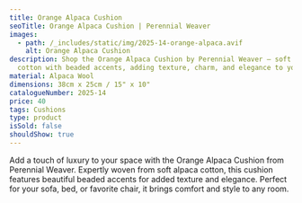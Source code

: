 ```yaml
---
title: Orange Alpaca Cushion
seoTitle: Orange Alpaca Cushion | Perennial Weaver
images:
  - path: /_includes/static/img/2025-14-orange-alpaca.avif
    alt: Orange Alpaca Cushion
description: Shop the Orange Alpaca Cushion by Perennial Weaver – soft alpaca
  cotton with beaded accents, adding texture, charm, and elegance to your space.
material: Alpaca Wool
dimensions: 38cm x 25cm / 15" x 10"
catalogueNumber: 2025-14
price: 40
tags: Cushions
type: product
isSold: false
shouldShow: true
---
```

Add a touch of luxury to your space with the Orange Alpaca Cushion from Perennial Weaver. Expertly woven from soft alpaca cotton, this cushion features beautiful beaded accents for added texture and elegance. Perfect for your sofa, bed, or favorite chair, it brings comfort and style to any room.
